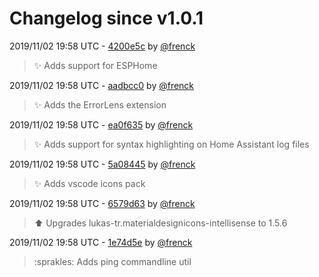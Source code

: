 # Changelog since v1.0.1

2019/11/02 19:58 UTC - [4200e5c](https://github.com/hassio-addons/addon-vscode/commit/4200e5c32e4d82c657c265015d96a6644ab578dc) by [@frenck](https://github.com/frenck)
> :sparkles: Adds support for ESPHome 

2019/11/02 19:58 UTC - [aadbcc0](https://github.com/hassio-addons/addon-vscode/commit/aadbcc05f92f447a18800a9a663deb5ee912bd20) by [@frenck](https://github.com/frenck)
> :sparkles: Adds the ErrorLens extension 

2019/11/02 19:58 UTC - [ea0f635](https://github.com/hassio-addons/addon-vscode/commit/ea0f63548c43237daca77c19724b96883dabc0b5) by [@frenck](https://github.com/frenck)
> :sparkles: Adds support for syntax highlighting on Home Assistant log files 

2019/11/02 19:58 UTC - [5a08445](https://github.com/hassio-addons/addon-vscode/commit/5a0844560acf9e7fdb97872883dffbc3970c6822) by [@frenck](https://github.com/frenck)
> :sparkles: Adds vscode icons pack 

2019/11/02 19:58 UTC - [6579d63](https://github.com/hassio-addons/addon-vscode/commit/6579d636826aa236b1ead21815184fe5cda40b0c) by [@frenck](https://github.com/frenck)
> :arrow_up: Upgrades lukas-tr.materialdesignicons-intellisense to 1.5.6 

2019/11/02 19:58 UTC - [1e74d5e](https://github.com/hassio-addons/addon-vscode/commit/1e74d5ed71ccefbca499b68ceeb6a908ae54b9d7) by [@frenck](https://github.com/frenck)
> :sprakles: Adds ping commandline util 

